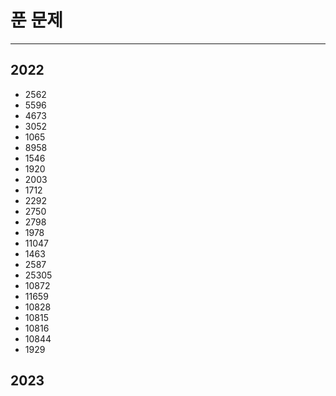 # 푼 문제
-------------------
## 2022
 * 2562
 * 5596
 * 4673
 * 3052
 * 1065
 * 8958
 * 1546
 * 1920
 * 2003
 * 1712
 * 2292
 * 2750
 * 2798
 * 1978
 * 11047
 * 1463
 * 2587
 * 25305
 * 10872
 * 11659
 * 10828
 * 10815
 * 10816
 * 10844
 * 1929

## 2023
